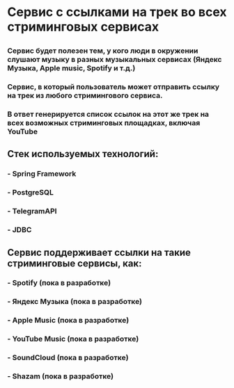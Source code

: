 # <p align="justify"> Сервис с ссылками на трек во всех стриминговых сервисах </p>
### Сервис будет полезен тем, у кого люди в окружении слушают музыку в разных музыкальных сервисах (Яндекс Музыка, Apple music, Spotify и т.д.)
### Сервис, в который пользователь может отправить ссылку на трек из любого стримингового сервиса.
### В ответ генерируется список ссылок на этот же трек на всех возможных стриминговых площадках, включая YouTube

## Стек используемых технологий:
### - Spring Framework
### - PostgreSQL
### - TelegramAPI
### - JDBC

## Сервис поддерживает ссылки на такие стриминговые сервисы, как:
### - Spotify (пока в разработке)
### - Яндекс Музыка (пока в разработке)
### - Apple Music (пока в разработке)
### - YouTube Music (пока в разработке)
### - SoundCloud (пока в разработке)
### - Shazam (пока в разработке)
